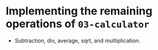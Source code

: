 # Implementing the remaining operations of `03-calculator`
- Subtraction, div, average, sqrt, and multiplication.
